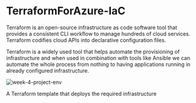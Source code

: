 # TerraformForAzure-IaC

Terraform is an open-source infrastructure as code software tool that provides a consistent CLI workflow to manage hundreds of cloud services. Terraform codifies cloud APIs into declarative configuration files.

Terraform is a widely used tool that helps automate the provisioning of infrastructure and when used in combination with tools like Ansible we can automate the whole process from nothing to having applications running in already configured infrastructure.


![week-4-project-env](https://user-images.githubusercontent.com/16802411/140433096-51981621-4044-4d34-8262-366486868f3a.png)

A Terraform template that deploys the required infrastructure
